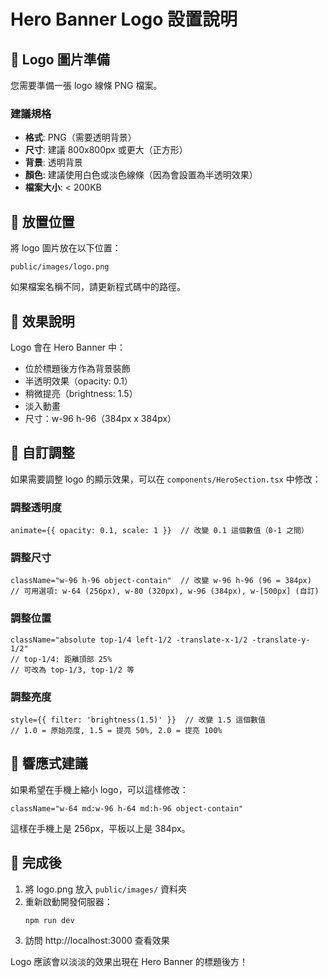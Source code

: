 # Hero Banner Logo 設置說明

## 📸 Logo 圖片準備

您需要準備一張 logo 線條 PNG 檔案。

### 建議規格
- **格式**: PNG（需要透明背景）
- **尺寸**: 建議 800x800px 或更大（正方形）
- **背景**: 透明背景
- **顏色**: 建議使用白色或淡色線條（因為會設置為半透明效果）
- **檔案大小**: < 200KB

## 📁 放置位置

將 logo 圖片放在以下位置：

```
public/images/logo.png
```

如果檔案名稱不同，請更新程式碼中的路徑。

## 🎨 效果說明

Logo 會在 Hero Banner 中：
- 位於標題後方作為背景裝飾
- 半透明效果（opacity: 0.1）
- 稍微提亮（brightness: 1.5）
- 淡入動畫
- 尺寸：w-96 h-96（384px x 384px）

## 🔧 自訂調整

如果需要調整 logo 的顯示效果，可以在 `components/HeroSection.tsx` 中修改：

### 調整透明度
```tsx
animate={{ opacity: 0.1, scale: 1 }}  // 改變 0.1 這個數值（0-1 之間）
```

### 調整尺寸
```tsx
className="w-96 h-96 object-contain"  // 改變 w-96 h-96 (96 = 384px)
// 可用選項: w-64 (256px), w-80 (320px), w-96 (384px), w-[500px] (自訂)
```

### 調整位置
```tsx
className="absolute top-1/4 left-1/2 -translate-x-1/2 -translate-y-1/2"
// top-1/4: 距離頂部 25%
// 可改為 top-1/3, top-1/2 等
```

### 調整亮度
```tsx
style={{ filter: 'brightness(1.5)' }}  // 改變 1.5 這個數值
// 1.0 = 原始亮度, 1.5 = 提亮 50%, 2.0 = 提亮 100%
```

## 📱 響應式建議

如果希望在手機上縮小 logo，可以這樣修改：

```tsx
className="w-64 md:w-96 h-64 md:h-96 object-contain"
```

這樣在手機上是 256px，平板以上是 384px。

## 🚀 完成後

1. 將 logo.png 放入 `public/images/` 資料夾
2. 重新啟動開發伺服器：
   ```bash
   npm run dev
   ```
3. 訪問 http://localhost:3000 查看效果

Logo 應該會以淡淡的效果出現在 Hero Banner 的標題後方！

